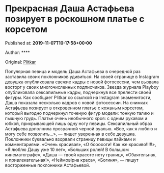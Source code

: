 
# Прекрасная Даша Астафьева позирует в роскошном платье с корсетом

Published at: **2019-11-07T10:17:58+00:00**

Author: ****

Original: [Plitkar](https://plitkar.com.ua/prekrasnaja-dasha-astafeva-poziruet-v-roskoshnom-plate-s-korsetom/)

Популярная певица и модель Даша Астафьева в очередной раз заставила своих поклонников удивиться. На своей странице в Instagram девушка опубликовала свежие кадры с новой фотосессии, чем вызвала восторг у своих многочисленных подписчиков. Звезда журнала Playboy опубликовала сексапильные кадры, подчеркнув все прелести своей фигуры.
Как сообщает Plitkar со ссылкой на Instagram знаменитости, Даша показала несколько кадров с новой фотосессии. На снимках Астафьева позирует в откровенном платье с кожаным корсетом, который выгодно подчеркнул точеную фигур модели: тонкую талию и пышную грудь. Платье очень необычного кроя: с одним рукавом и юбкой, прикрывающей лишь одну ногу певицы.
Сексапильный образ Астафьева дополнила прозрачной черной вуалью. «Все, как я люблю и могу себе позволить…», — пишет уверенная в себе девушка. Поклонники буквально взорвали страницу певицы лайками и комментариями.
«Очень красивая», «О боооооги! Как же красиво!!!!!», «Я люблю Дашу уже 10 лет», «Больших ролей! В большом кинематографе», «Даша — твоей красоте нету границ», «Обаятельная, и привлекательная!», «Неймовірна краса», «Богиня», — пишут восторженные поклонники Астафьевой.  
